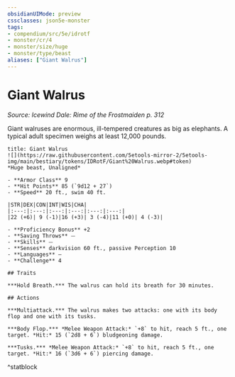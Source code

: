 ```yaml
---
obsidianUIMode: preview
cssclasses: json5e-monster
tags:
- compendium/src/5e/idrotf
- monster/cr/4
- monster/size/huge
- monster/type/beast
aliases: ["Giant Walrus"]
---
```

# Giant Walrus
*Source: Icewind Dale: Rime of the Frostmaiden p. 312*  

Giant walruses are enormous, ill-tempered creatures as big as elephants. A typical adult specimen weighs at least 12,000 pounds.

```ad-statblock
title: Giant Walrus
![](https://raw.githubusercontent.com/5etools-mirror-2/5etools-img/main/bestiary/tokens/IDRotF/Giant%20Walrus.webp#token)
*Huge beast, Unaligned*

- **Armor Class** 9
- **Hit Points** 85 (`9d12 + 27`)
- **Speed** 20 ft., swim 40 ft.

|STR|DEX|CON|INT|WIS|CHA|
|:---:|:---:|:---:|:---:|:---:|:---:|
|22 (+6)| 9 (-1)|16 (+3)| 3 (-4)|11 (+0)| 4 (-3)|

- **Proficiency Bonus** +2
- **Saving Throws** ⏤
- **Skills** ⏤
- **Senses** darkvision 60 ft., passive Perception 10
- **Languages** —
- **Challenge** 4

## Traits

***Hold Breath.*** The walrus can hold its breath for 30 minutes.

## Actions

***Multiattack.*** The walrus makes two attacks: one with its body flop and one with its tusks.

***Body Flop.*** *Melee Weapon Attack:* `+8` to hit, reach 5 ft., one target. *Hit:* 15 (`2d8 + 6`) bludgeoning damage.

***Tusks.*** *Melee Weapon Attack:* `+8` to hit, reach 5 ft., one target. *Hit:* 16 (`3d6 + 6`) piercing damage.
```
^statblock
